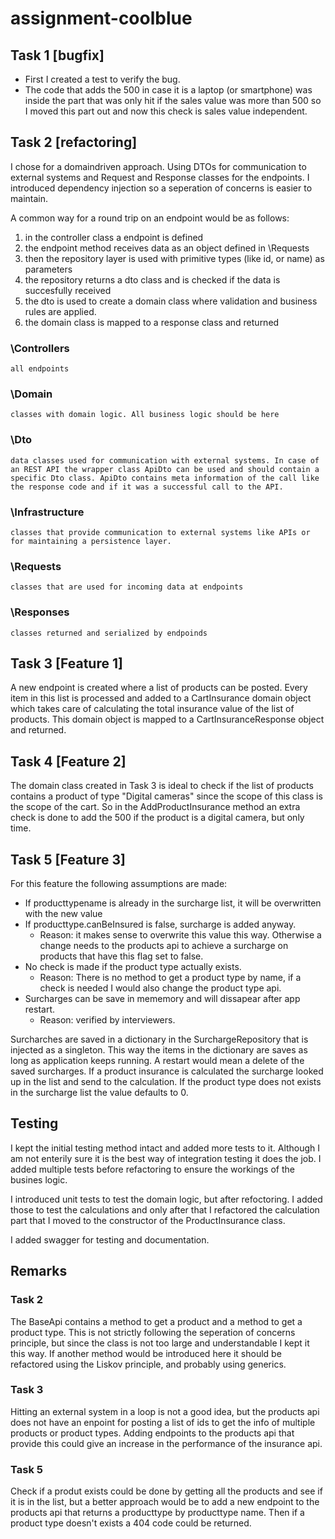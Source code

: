 # assignment-coolblue

## Task 1 [bugfix]
- First I created a test to verify the bug.
- The code that adds the 500 in case it is a laptop (or smartphone) was inside the part that was only hit if the sales value was more than 500 so I moved this part out and now this check is sales value independent.

## Task 2 [refactoring]
I chose for a domaindriven approach. Using DTOs for communication to external systems and Request and Response classes for the endpoints. I introduced dependency injection so a seperation of concerns is easier to maintain.

A common way for a round trip on an endpoint would be as follows:
1. in the controller class a endpoint is defined
2. the endpoint method receives data as an object defined in \Requests
3. then the repository layer is used with primitive types (like id, or name) as parameters
4. the repository returns a dto class and is checked if the data is succesfully received
5. the dto is used to create a domain class where validation and business rules are applied.
6. the domain class is mapped to a response class and returned


### \Controllers
    all endpoints
### \Domain
    classes with domain logic. All business logic should be here
### \Dto
    data classes used for communication with external systems. In case of an REST API the wrapper class ApiDto can be used and should contain a specific Dto class. ApiDto contains meta information of the call like the response code and if it was a successful call to the API. 
### \Infrastructure
    classes that provide communication to external systems like APIs or for maintaining a persistence layer. 
### \Requests
    classes that are used for incoming data at endpoints
### \Responses
    classes returned and serialized by endpoinds

## Task 3 [Feature 1]
A new endpoint is created where a list of products can be posted. Every item in this list is processed and added to a CartInsurance domain object which takes care of calculating the total insurance value of the list of products. This domain object is mapped to a CartInsuranceResponse object and returned.

## Task 4 [Feature 2]
The domain class created in Task 3 is ideal to check if the list of products contains a product of type "Digital cameras" since the scope of this class is the scope of the cart. So in the AddProductInsurance method an extra check is done to add the 500 if the product is a digital camera, but only time.

## Task 5 [Feature 3]
For this feature the following assumptions are made:
-  If producttypename is already in the surcharge list, it will be overwritten with the new value
- If producttype.canBeInsured is false, surcharge is added anyway.
    - Reason: it makes sense to overwrite this value this way. Otherwise a change needs to the products api to achieve a surcharge on products that have this flag set to false.
- No check is made if the product type actually exists.
    - Reason: There is no method to get a product type by name, if a check is needed I would also change the product type api. 
- Surcharges can be save in mememory and will dissapear after app restart.
    - Reason: verified by interviewers.

Surcharches are saved in a dictionary in the SurchargeRepository that is injected as a singleton. This way the items in the dictionary are saves as long as application keeps running. A restart would mean a delete of the saved surcharges. If a product insurance is calculated the surcharge looked up in the list and send to the calculation. If the product type does not exists in the surcharge list the value defaults to 0.

## Testing
I kept the initial testing method intact and added more tests to it. Although I am not enterily sure it is the best way of integration testing it does the job. I added multiple tests before refactoring to ensure the workings of the busines logic.

I introduced unit tests to test the domain logic, but after refoctoring. I added those to test the calculations and only after that I refactored the calculation part that I moved to the constructor of the ProductInsurance class.

I added swagger for testing and documentation.

## Remarks
### Task 2
The BaseApi contains a method to get a product and a method to get a product type. This is not strictly following the seperation of concerns principle, but since the class is not too large and understandable I kept it this way. If another method would be introduced here it should be refactored using the Liskov principle, and probably using generics.
### Task 3
Hitting an external system in a loop is not a good idea, but the products api does not have an enpoint for posting a list of ids to get the info of multiple products or product types. Adding endpoints to the products api that provide this could give an increase in the performance of the insurance api.

### Task 5
Check if a produt exists could be done by getting all the products and see if it is in the list, but a better approach would be to add a new endpoint to the products api that returns a producttype by producttype name. Then if a product type doesn't exists a 404 code could be returned.
